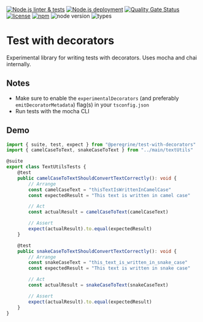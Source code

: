 [![Node.js linter & tests](https://github.com/Marc-JB/TestWithDecorators/workflows/Node.js%20linter%20&%20tests/badge.svg)](https://github.com/Marc-JB/TestWithDecorators/actions)
[![Node.js deployment](https://github.com/Marc-JB/TestWithDecorators/workflows/Node.js%20deployment/badge.svg)](https://github.com/Marc-JB/TestWithDecorators/actions)
[![Quality Gate Status](https://sonarcloud.io/api/project_badges/measure?project=Marc-JB_TestWithDecorators&metric=alert_status)](https://sonarcloud.io/dashboard?id=Marc-JB_TestWithDecorators)
[![license](https://badgen.net/github/license/Marc-JB/TestWithDecorators?color=cyan)](https://github.com/Marc-JB/TestWithDecorators/blob/main/LICENSE)
[![npm](https://badgen.net/badge/icon/npm?icon=npm&color=cyan&label)](https://www.npmjs.com/package/@peregrine/test-with-decorators)
![node version](https://badgen.net/npm/node/@peregrine/test-with-decorators)
![types](https://badgen.net/npm/types/@peregrine/test-with-decorators?icon=typescript)
# Test with decorators
Experimental library for writing tests with decorators. Uses mocha and chai internally.

## Notes
* Make sure to enable the `experimentalDecorators` (and preferably `emitDecoratorMetadata`) flag(s) in your `tsconfig.json`
* Run tests with the mocha CLI

## Demo
```TypeScript
import { suite, test, expect } from "@peregrine/test-with-decorators"
import { camelCaseToText, snakeCaseToText } from "../main/textUtils"

@suite
export class TextUtilsTests {
    @test
    public camelCaseToTextShouldConvertTextCorrectly(): void {
        // Arrange
        const camelCaseText = "thisTextIsWrittenInCamelCase"
        const expectedResult = "This text is written in camel case"

        // Act
        const actualResult = camelCaseToText(camelCaseText)

        // Assert
        expect(actualResult).to.equal(expectedResult)
    }

    @test
    public snakeCaseToTextShouldConvertTextCorrectly(): void {
        // Arrange
        const snakeCaseText = "this_text_is_written_in_snake_case"
        const expectedResult = "This text is written in snake case"

        // Act
        const actualResult = snakeCaseToText(snakeCaseText)

        // Assert
        expect(actualResult).to.equal(expectedResult)
    }
}
```
